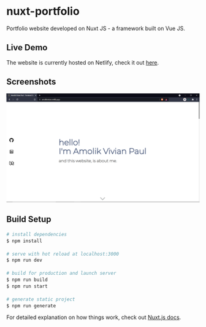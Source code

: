 # nuxt-portfolio

Portfolio website developed on Nuxt JS - a framework built on Vue JS.

## Live Demo

The website is currently hosted on Netlify, check it out <a href="https://amolikvivian.netlify.app/" target="_blank">here</a>.

## Screenshots

<img src="./portfolio.png" alt="Home Landing">

## Build Setup

```bash
# install dependencies
$ npm install

# serve with hot reload at localhost:3000
$ npm run dev

# build for production and launch server
$ npm run build
$ npm run start

# generate static project
$ npm run generate
```

For detailed explanation on how things work, check out [Nuxt.js docs](https://nuxtjs.org).
